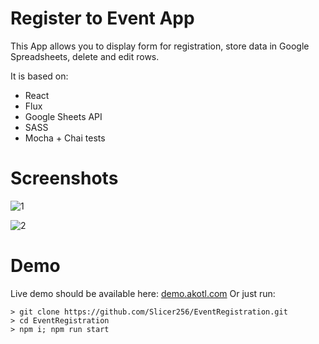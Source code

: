 # Register to Event App

This App allows you to display form for registration, store data in Google Spreadsheets, delete and edit rows.

It is based on:
- React
- Flux
- Google Sheets API
- SASS
- Mocha + Chai tests

# Screenshots

![1](https://github.com/Slicer256/EventRegistration/raw/master/static/images/screenshots/2.png "Screen 1")

![2](https://github.com/Slicer256/EventRegistration/raw/master/static/images/screenshots/1.png "Screen 2")

# Demo

Live demo should be available here: [demo.akotl.com](http://demo.akotl.com/)
Or just run:
```
> git clone https://github.com/Slicer256/EventRegistration.git
> cd EventRegistration
> npm i; npm run start
```
